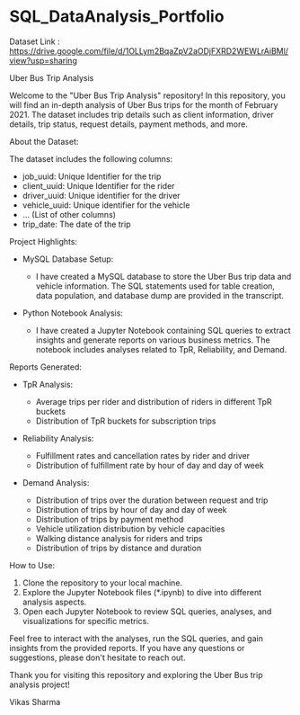 # SQL_DataAnalysis_Portfolio

Dataset Link : https://drive.google.com/file/d/1OLLym2BqaZpV2aODjFXRD2WEWLrAiBMl/view?usp=sharing



Uber Bus Trip Analysis

Welcome to the "Uber Bus Trip Analysis" repository! In this repository, you will find an in-depth analysis of Uber Bus trips for the month of February 2021. The dataset includes trip details such as client information, driver details, trip status, request details, payment methods, and more.

About the Dataset:

The dataset includes the following columns:
- job_uuid: Unique Identifier for the trip
- client_uuid: Unique Identifier for the rider
- driver_uuid: Unique identifier for the driver
- vehicle_uuid: Unique identifier for the vehicle
- ... (List of other columns)
- trip_date: The date of the trip

Project Highlights:

- MySQL Database Setup:
  - I have created a MySQL database to store the Uber Bus trip data and vehicle information. The SQL statements used for table creation, data population, and database dump are provided in the transcript.

- Python Notebook Analysis:
  - I have created a Jupyter Notebook containing SQL queries to extract insights and generate reports on various business metrics. The notebook includes analyses related to TpR, Reliability, and Demand.

Reports Generated:

  - TpR Analysis:
    - Average trips per rider and distribution of riders in different TpR buckets
    - Distribution of TpR buckets for subscription trips

  - Reliability Analysis:
    - Fulfillment rates and cancellation rates by rider and driver
    - Distribution of fulfillment rate by hour of day and day of week

  - Demand Analysis:
    - Distribution of trips over the duration between request and trip
    - Distribution of trips by hour of day and day of week
    - Distribution of trips by payment method
    - Vehicle utilization distribution by vehicle capacities
    - Walking distance analysis for riders and trips
    - Distribution of trips by distance and duration

How to Use:

1. Clone the repository to your local machine.
2. Explore the Jupyter Notebook files (*.ipynb) to dive into different analysis aspects.
3. Open each Jupyter Notebook to review SQL queries, analyses, and visualizations for specific metrics.

Feel free to interact with the analyses, run the SQL queries, and gain insights from the provided reports. If you have any questions or suggestions, please don't hesitate to reach out.

Thank you for visiting this repository and exploring the Uber Bus trip analysis project!

Vikas Sharma
